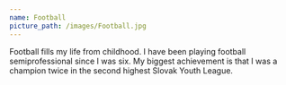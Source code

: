 ```yaml
---
name: Football
picture_path: /images/Football.jpg
---
```


Football fills my life from childhood. I have been playing football semiprofessional since I was six. My biggest achievement is that I was a champion twice in the second highest Slovak Youth League.